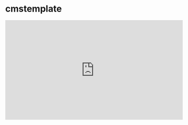 # cmstemplate
<iframe width="560" height="315" src="https://www.youtube.com/embed/hRLJ1ZzXBBI" title="YouTube video player" frameborder="0" allow="accelerometer; autoplay; clipboard-write; encrypted-media; gyroscope; picture-in-picture" allowfullscreen></iframe>
